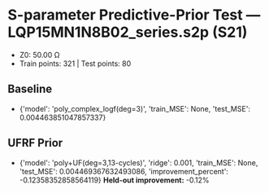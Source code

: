 # S-parameter Predictive-Prior Test — LQP15MN1N8B02_series.s2p (S21)
- Z0: 50.00 Ω
- Train points: 321  |  Test points: 80

## Baseline
- {'model': 'poly_complex_logf(deg=3)', 'train_MSE': None, 'test_MSE': 0.004463851047857337}

## UFRF Prior
- {'model': 'poly+UF(deg=3,13-cycles)', 'ridge': 0.001, 'train_MSE': None, 'test_MSE': 0.004469367632493086, 'improvement_percent': -0.12358352858564119}
**Held-out improvement:** -0.12%